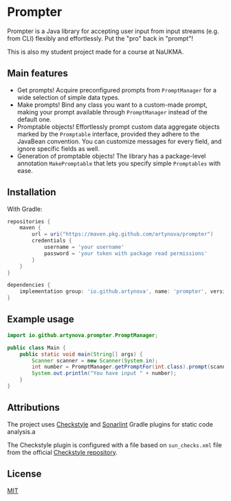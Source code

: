 # Prompter

Prompter is a Java library for accepting user input from input streams (e.g. 
from CLI) flexibly and effortlessly. Put the "pro" back in "prompt"!

This is also my student project made for a course at NaUKMA.

## Main features
- Get prompts! Acquire preconfigured prompts from `PromptManager` for a wide 
  selection of 
  simple data types.
- Make prompts! Bind any class you want to a custom-made prompt, 
  making your prompt available through `PromptManager` instead of the default 
  one.
- Promptable objects! Effortlessly prompt custom data aggregate objects 
  marked by the `Promptable` interface, 
  provided they adhere to the JavaBean convention. You can customize 
  messages for every field, and ignore specific fields as well.
- Generation of promptable objects! The library has a package-level annotation 
  `MakePromptable` that lets you specify simple `Promptables` with ease.


## Installation

With Gradle:

```groovy
repositories {
    maven {
        url = uri("https://maven.pkg.github.com/artynova/prompter")
        credentials {
            username = 'your username'
            password = 'your token with package read permissions'
        }
    }
}

dependencies {
    implementation group: 'io.github.artynova', name: 'prompter', version: '1.0.0'
}

```

## Example usage

```java
import io.github.artynova.prompter.PromptManager;

public class Main {
    public static void main(String[] args) {
        Scanner scanner = new Scanner(System.in);
        int number = PromptManager.getPromptFor(int.class).prompt(scanner, System.out, "Please input a number: ");
        System.out.println("You have input " + number);
    }
}

```

## Attributions

The project uses [Checkstyle](https://docs.gradle.org/current/userguide/checkstyle_plugin.html) and [Sonarlint](https://github.com/Lucas3oo/sonarlint-gradle-plugin) Gradle plugins for static code analysis.a

The Checkstyle plugin is configured with a file based on `sun_checks.xml` file 
from the 
official [Checkstyle repository](https://github.com/checkstyle/checkstyle).

## License

[MIT](https://choosealicense.com/licenses/mit/)
